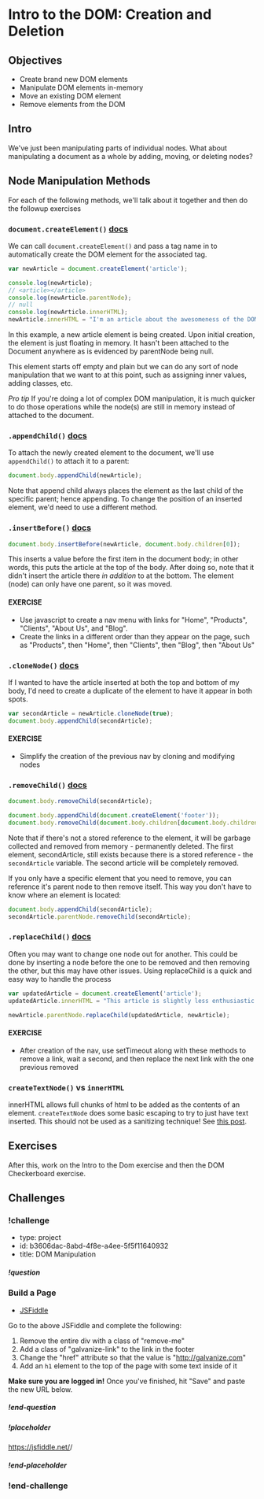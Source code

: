 # Intro to the DOM: Creation and Deletion

## Objectives

- Create brand new DOM elements
- Manipulate DOM elements in-memory
- Move an existing DOM element
- Remove elements from the DOM

## Intro

We've just been manipulating parts of individual nodes. What about manipulating a document as a whole by adding, moving, or deleting nodes?

## Node Manipulation Methods

For each of the following methods, we'll talk about it together and then do the followup exercises

### `document.createElement()` [docs](https://developer.mozilla.org/en-US/docs/Web/API/Document/createElement)

We can call `document.createElement()` and pass a tag name in to automatically create the DOM element for the associated tag.

```javascript
var newArticle = document.createElement('article');

console.log(newArticle);
// <article></article>
console.log(newArticle.parentNode);
// null
console.log(newArticle.innerHTML);
newArticle.innerHTML = "I'm an article about the awesomeness of the DOM!"
```

In this example, a new article element is being created. Upon initial creation, the element is just floating in memory. It hasn't been attached to the Document anywhere as is evidenced by parentNode being null.

This element starts off empty and plain but we can do any sort of node manipulation that we want to at this point, such as assigning inner values, adding classes, etc.

_Pro tip_ If you're doing a lot of complex DOM manipulation, it is much quicker to do those operations while the node(s) are still in memory instead of attached to the document.

### `.appendChild()` [docs](https://developer.mozilla.org/en-US/docs/Web/API/Node/appendChild)

To attach the newly created element to the document, we'll use `appendChild()` to attach it to a parent:

```javascript
document.body.appendChild(newArticle);
```

Note that append child always places the element as the last child of the specific parent; hence appending. To change the position of an inserted element, we'd need to use a different method.

### `.insertBefore()` [docs](https://developer.mozilla.org/en-US/docs/Web/API/Node/insertBefore)

```javascript
document.body.insertBefore(newArticle, document.body.children[0]);
```

This inserts a value before the first item in the document body; in other words, this puts the article at the top of the body. After doing so, note that it didn't insert the article there _in addition_ to at the bottom. The element (node) can only have one parent, so it was moved.

#### __EXERCISE__

* Use javascript to create a nav menu with links for "Home", "Products", "Clients", "About Us", and "Blog".
* Create the links in a different order than they appear on the page, such as "Products", then "Home", then "Clients", then "Blog", then "About Us"

### `.cloneNode()` [docs](https://developer.mozilla.org/en-US/docs/Web/API/Node/cloneNode)

If I wanted to have the article inserted at both the top and bottom of my body, I'd need to create a duplicate of the element to have it appear in both spots.

```javascript
var secondArticle = newArticle.cloneNode(true);
document.body.appendChild(secondArticle);
```

#### __EXERCISE__

* Simplify the creation of the previous nav by cloning and modifying nodes

### `.removeChild()` [docs](https://developer.mozilla.org/en-US/docs/Web/API/Node/removeChild)

```javascript
document.body.removeChild(secondArticle);

document.body.appendChild(document.createElement('footer'));
document.body.removeChild(document.body.children[document.body.children.length - 1]);
```

Note that if there's not a stored reference to the element, it will be garbage collected and removed from memory - permanently deleted. The first element, secondArticle, still exists because there is a stored reference - the `secondArticle` variable. The second article will be completely removed.

If you only have a specific element that you need to remove, you can reference it's parent node to then remove itself. This way you don't have to know where an element is located:

```javascript
document.body.appendChild(secondArticle);
secondArticle.parentNode.removeChild(secondArticle);
```

### `.replaceChild()` [docs](https://developer.mozilla.org/en-US/docs/Web/API/Node/replaceChild)

Often you may want to change one node out for another. This could be done by inserting a node before the one to be removed and then removing the other, but this may have other issues. Using replaceChild is a quick and easy way to handle the process

```javascript
var updatedArticle = document.createElement('article');
updatedArticle.innerHTML = "This article is slightly less enthusiastic about the DOM but still speaks about its versatility and necessity.";

newArticle.parentNode.replaceChild(updatedArticle, newArticle);
```

#### __EXERCISE__

* After creation of the nav, use setTimeout along with these methods to remove a link, wait a second, and then replace the next link with the one previous removed


### `createTextNode()` vs `innerHTML`

innerHTML allows full chunks of html to be added as the contents of an element. `createTextNode` does some basic escaping to try to just have text inserted. This should not be used as a sanitizing technique! See [this post](http://benv.ca/2012/10/02/you-are-probably-misusing-DOM-text-methods/).


## Exercises

After this, work on the Intro to the Dom exercise and then the DOM Checkerboard exercise.

## Challenges

<!-- Question -->

### !challenge

* type: project
* id: b3606dac-8abd-4f8e-a4ee-5f5f11640932
* title: DOM Manipulation

##### !question

### Build a Page

* [JSFiddle](https://jsfiddle.net/gh/get/library/pure/gSchool/g67_fiddles/tree/master/dom-manipulation)

Go to the above JSFiddle and complete the following:

1. Remove the entire div with a class of "remove-me"
1. Add a class of "galvanize-link" to the link in the footer
1. Change the "href" attribute so that the value is "http://galvanize.com"
1. Add an `h1` element to the top of the page with some text inside of it

**Make sure you are logged in!** Once you've finished, hit "Save" and paste the new URL below.

##### !end-question

##### !placeholder

https://jsfiddle.net/<username>/<fiddle-id>

##### !end-placeholder

### !end-challenge
